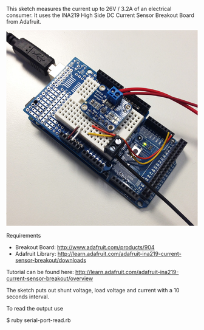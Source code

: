 This sketch measures the current up to 26V / 3.2A of an electrical consumer.
It uses the INA219 High Side DC Current Sensor Breakout Board from Adafruit.

![Hardware](/hardware.jpg "")

Requirements
* Breakout Board: http://www.adafruit.com/products/904
* Adafruit Library: http://learn.adafruit.com/adafruit-ina219-current-sensor-breakout/downloads

Tutorial can be found here: http://learn.adafruit.com/adafruit-ina219-current-sensor-breakout/overview

The sketch puts out shunt voltage, load voltage and current with a 10 seconds interval.

To read the output use

$ ruby serial-port-read.rb